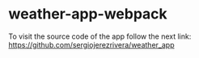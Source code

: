 # weather-app-webpack
To visit the source code of the app follow the next link:
https://github.com/sergiojerezrivera/weather_app
